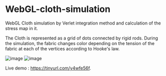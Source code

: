 # WebGL-cloth-simulation
WebGL Cloth simulation by Verlet integration method and calculation of the stress map in it. 

The Cloth is represented as a grid of dots connected by rigid rods. During the simulation, the fabric changes color depending on the tension of the fabric at each of the vertices according to Hooke's law.

![image](https://user-images.githubusercontent.com/79634681/235601857-8b5269b7-a27a-4bf1-919e-ce27079085d8.png)
![image](https://user-images.githubusercontent.com/79634681/235601813-069b69a2-b60a-4c45-9d7d-e9ba324c12f7.png)

Live demo : https://tinyurl.com/y4wfe56f.
